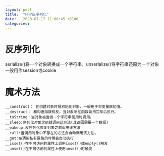 ```yaml
---
layout: post
title:  "PHP反序列化"
date:   2020-07-17 11:08:45 +0100
categories:
---
```

# 反序列化  
serialize()将一个对象转换成一个字符串，unserialize()将字符串还原为一个对象  
一般用作session或cookie  
# 魔术方法
```
__construct： 在创建对象时候初始化对象，一般用于对变量赋初值。
__destruct： 和构造函数相反，当对象所在函数调用完毕后执行。
__toString：当对象被当做一个字符串使用时调用。
__sleep:序列化对象之前就调用此方法(其返回需要一个数组)
__wakeup:反序列化恢复对象之前调用该方法
__call:当调用对象中不存在的方法会自动调用该方法。
__get:在调用私有属性的时候会自动执行
__isset()在不可访问的属性上调用isset()或empty()触发
__unset()在不可访问的属性上使用unset()时触发
```